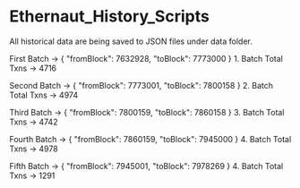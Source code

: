 # Ethernaut_History_Scripts

All historical data are being saved to JSON files under data folder.

First Batch -> {
"fromBlock": 7632928,
"toBlock": 7773000
} 1. Batch Total Txns -> 4716

Second Batch -> {
"fromBlock": 7773001,
"toBlock": 7800158
} 2. Batch Total Txns -> 4974

Third Batch -> {
"fromBlock": 7800159,
"toBlock": 7860158
} 3. Batch Total Txns -> 4742

Fourth Batch -> {
"fromBlock": 7860159,
"toBlock": 7945000
} 4. Batch Total Txns -> 4978

Fifth Batch -> {
"fromBlock": 7945001,
"toBlock": 7978269
} 4. Batch Total Txns -> 1291
